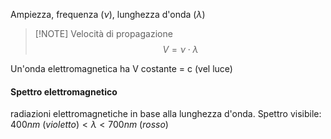 Ampiezza, frequenza ($\nu$), lunghezza d'onda ($\lambda$) 

> [!NOTE] Velocità di propagazione
> $$V = \nu \cdot \lambda$$

Un'onda elettromagnetica ha V costante = c (vel luce)

#### Spettro elettromagnetico
radiazioni elettromagnetiche in base alla lunghezza d'onda.
Spettro visibile:  $400nm \ (violetto) < \lambda < 700nm \ (rosso)$

